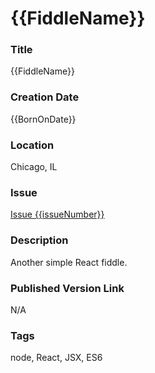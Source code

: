{{FiddleName}}
======


### Title

{{FiddleName}}


### Creation Date

{{BornOnDate}}


### Location

Chicago, IL


### Issue

[Issue {{issueNumber}}](https://github.com/bradyhouse/house/issues/{{issueNumber}})


### Description

Another simple React fiddle.


### Published Version Link

N/A


### Tags

node, React, JSX, ES6
